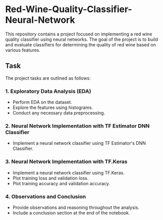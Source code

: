 # Red-Wine-Quality-Classifier-Neural-Network

This repository contains a project focused on implementing a red wine quality classifier using neural networks. The goal of the project is to build and evaluate classifiers for determining the quality of red wine based on various features.


## Task

The project tasks are outlined as follows:

### 1. Exploratory Data Analysis (EDA)
- Perform EDA on the dataset.
- Explore the features using histograms.
- Conduct any necessary data preprocessing.

### 2. Neural Network Implementation with TF Estimator DNN Classifier
- Implement a neural network classifier using TF Estimator's DNN Classifier.

### 3. Neural Network Implementation with TF.Keras
- Implement a neural network classifier using TF.Keras.
- Plot training loss and validation loss.
- Plot training accuracy and validation accuracy.

### 4. Observations and Conclusion
- Provide observations and reasoning throughout the analysis.
- Include a conclusion section at the end of the notebook.
